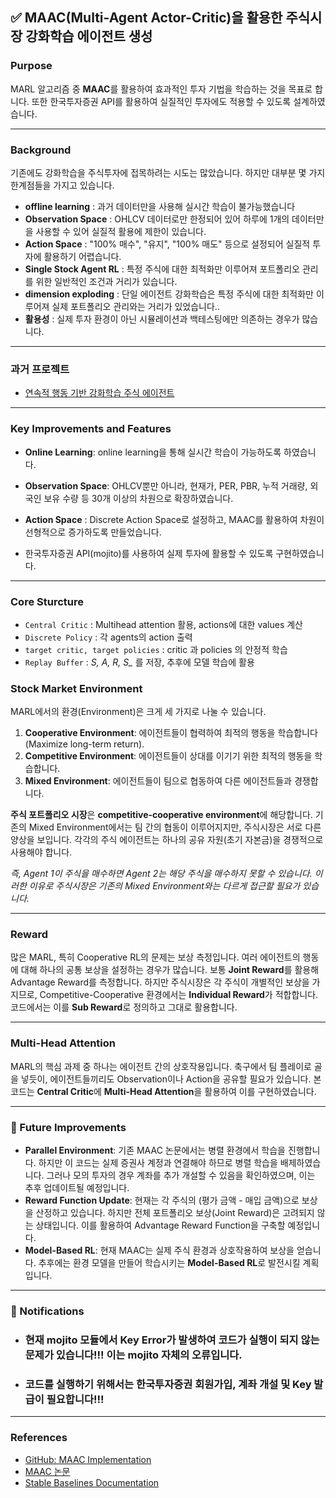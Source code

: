 ## ✅ MAAC(Multi-Agent Actor-Critic)을 활용한 주식시장 강화학습 에이전트 생성



### Purpose
MARL 알고리즘 중 **MAAC**를 활용하여 효과적인 투자 기법을 학습하는 것을 목표로 합니다. 또한 한국투자증권 API를 활용하여 실질적인 투자에도 적용할 수 있도록 설계하였습니다.

---

### Background
기존에도 강화학습을 주식투자에 접목하려는 시도는 많았습니다. 하지만 대부분 몇 가지 한계점들을 가지고 있습니다.

- **offline learning** : 과거 데이터만을 사용해 실시간 학습이 불가능했습니다 
- **Observation Space** : OHLCV 데이터로만 한정되어 있어 하루에 1개의 데이터만을 사용할 수 있어 실질적 활용에 제한이 있습니다.
- **Action Space** : "100% 매수", "유지", "100% 매도" 등으로 설정되어 실질적 투자에 활용하기 어렵습니다.
- **Single Stock Agent RL** : 특정 주식에 대한 최적화만 이루어져 포트폴리오 관리를 위한 일반적인 조건과 거리가 있습니다.
- **dimension exploding** : 단일 에이전트 강화학습은 특정 주식에 대한 최적화만 이루어져 실제 포트폴리오 관리와는 거리가 있었습니다..
- **활용성** : 실제 투자 환경이 아닌 시뮬레이션과 백테스팅에만 의존하는 경우가 많습니다.

---
### 과거 프로젝트 
- [연속적 행동 기반 강화학습 주식 에이전트 ](https://github.com/Sigma-Flip/StockTrading_SoftActorCritic_KR_EN)
---
### Key Improvements and Features
- **Online Learning**: online learning을 통해 실시간 학습이 가능하도록 하였습니다.

- **Observation Space**: OHLCV뿐만 아니라, 현재가, PER, PBR, 누적 거래량, 외국인 보유 수량 등 30개 이상의 차원으로 확장하였습니다.
-  **Action Space** :  Discrete Action Space로 설정하고, MAAC를 활용하여 차원이 선형적으로 증가하도록 만들었습니다.
- 한국투자증권 API(mojito)를 사용하여 실제 투자에 활용할 수 있도록 구현하였습니다.
---
### Core Sturcture 
- `Central Critic`  : Multihead attention 활용, actions에 대한 values 계산
- `Discrete Policy`   : 각 agents의 action 출력
- `target critic, target policies`   : critic 과 policies 의 안정적 학습 
- `Replay Buffer`   : *S, A, R, S_* 를 저장, 추후에 모델 학습에 활용


### Stock Market Environment
MARL에서의 환경(Environment)은 크게 세 가지로 나눌 수 있습니다.

1. **Cooperative Environment**: 에이전트들이 협력하여 최적의 행동을 학습합니다 (Maximize long-term return).
2. **Competitive Environment**: 에이전트들이 상대를 이기기 위한 최적의 행동을 학습합니다.
3. **Mixed Environment**: 에이전트들이 팀으로 협동하여 다른 에이전트들과 경쟁합니다.

**주식 포트폴리오 시장**은 **competitive-cooperative environment**에 해당합니다. 기존의 Mixed Environment에서는 팀 간의 협동이 이루어지지만, 주식시장은 서로 다른 양상을 보입니다. 각각의 주식 에이전트는 하나의 공유 자원(초기 자본금)을 경쟁적으로 사용해야 합니다. 

*즉, Agent 1이 주식을 매수하면 Agent 2는 해당 주식을 매수하지 못할 수 있습니다. 이러한 이유로 주식시장은 기존의 Mixed Environment와는 다르게 접근할 필요가 있습니다.*

---

### Reward
많은 MARL, 특히 Cooperative RL의 문제는 보상 측정입니다. 여러 에이전트의 행동에 대해 하나의 공통 보상을 설정하는 경우가 많습니다. 보통 **Joint Reward**를 활용해 Advantage Reward를 측정합니다. 하지만 주식시장은 각 주식이 개별적인 보상을 가지므로, Competitive-Cooperative 환경에서는 **Individual Reward**가 적합합니다. 코드에서는 이를 **Sub Reward**로 정의하고 그대로 활용합니다.

---

### Multi-Head Attention
MARL의 핵심 과제 중 하나는 에이전트 간의 상호작용입니다. 축구에서 팀 플레이로 골을 넣듯이, 에이전트들끼리도 Observation이나 Action을 공유할 필요가 있습니다. 본 코드는 **Central Critic**에 **Multi-Head Attention**을 활용하여 이를 구현하였습니다.

---

### 🔔 Future Improvements
- **Parallel Environment**: 기존 MAAC 논문에서는 병렬 환경에서 학습을 진행합니다. 하지만 이 코드는 실제 증권사 계정과 연결해야 하므로 병렬 학습을 배제하였습니다. 그러나 모의 투자의 경우 계좌를 추가 개설할 수 있음을 확인하였으며, 이는 추후 업데이트될 예정입니다.
- **Reward Function Update**: 현재는 각 주식의 (평가 금액 - 매입 금액)으로 보상을 산정하고 있습니다. 하지만 전체 포트폴리오 보상(Joint Reward)은 고려되지 않는 상태입니다. 이를 활용하여 Advantage Reward Function을 구축할 예정입니다.
- **Model-Based RL**: 현재 MAAC는 실제 주식 환경과 상호작용하여 보상을 얻습니다. 추후에는 환경 모델을 만들어 학습시키는 **Model-Based RL**로 발전시킬 계획입니다.

---

### 🔔 Notifications
- ### 현재 **mojito** 모듈에서 Key Error가 발생하여 코드가 실행이 되지 않는 문제가 있습니다!!! 이는 mojito 자체의 오류입니다.
- ### 코드를 실행하기 위해서는 한국투자증권 회원가입, 계좌 개설 및 Key 발급이 필요합니다!!!

---

### References
- [GitHub: MAAC Implementation](https://github.com/shariqiqbal2810/MAAC/tree/master/utils)
- [MAAC 논문](https://arxiv.org/pdf/1810.02912)
- [Stable Baselines Documentation](https://stable-baselines.readthedocs.io/en/master/guide/vec_envs.html)
